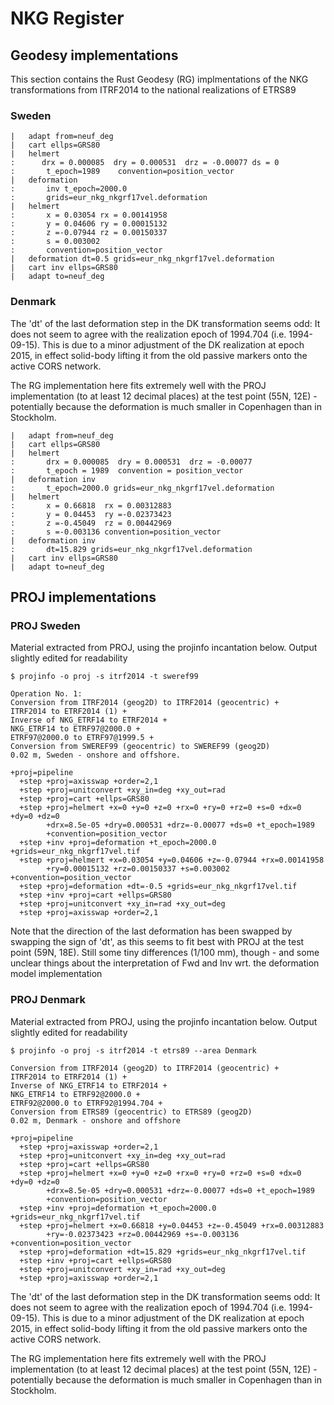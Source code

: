 # NKG Register

## Geodesy implementations

This section contains the Rust Geodesy (RG) implmentations of the NKG transformations from ITRF2014 to the national realizations of ETRS89


### Sweden

```geodesy:itrf2014-sweref99
|   adapt from=neuf_deg
|   cart ellps=GRS80
|   helmert
:      drx = 0.000085  dry = 0.000531  drz = -0.00077 ds = 0
:       t_epoch=1989    convention=position_vector
|   deformation
:       inv t_epoch=2000.0
:       grids=eur_nkg_nkgrf17vel.deformation
|   helmert
:       x = 0.03054 rx = 0.00141958
:       y = 0.04606 ry = 0.00015132
:       z =-0.07944 rz = 0.00150337
:       s = 0.003002
:       convention=position_vector
|   deformation dt=0.5 grids=eur_nkg_nkgrf17vel.deformation
|   cart inv ellps=GRS80
|   adapt to=neuf_deg
```

### Denmark

The 'dt' of the last deformation step in the DK transformation seems odd:
It does not seem to agree with the realization epoch of 1994.704 (i.e. 1994-09-15).
This is due to a minor adjustment of the DK realization at epoch 2015, in effect
solid-body lifting it from the old passive markers onto the active CORS network.

The RG implementation here fits extremely well with the PROJ implementation (to
at least 12 decimal places) at the test point (55N, 12E) - potentially because the
deformation is much smaller in Copenhagen than in Stockholm.

```geodesy:itrf2014-etrs89dk
|   adapt from=neuf_deg
|   cart ellps=GRS80
|   helmert
:       drx = 0.000085  dry = 0.000531  drz = -0.00077
:       t_epoch = 1989  convention = position_vector
|   deformation inv
:       t_epoch=2000.0 grids=eur_nkg_nkgrf17vel.deformation
|   helmert
:       x = 0.66818  rx = 0.00312883
:       y = 0.04453  ry =-0.02373423
:       z =-0.45049  rz = 0.00442969
:       s =-0.003136 convention=position_vector
|   deformation inv
:       dt=15.829 grids=eur_nkg_nkgrf17vel.deformation
|   cart inv ellps=GRS80
|   adapt to=neuf_deg
```

## PROJ implementations

### PROJ Sweden

Material extracted from PROJ, using the projinfo incantation
below. Output slightly edited for readability

```console
$ projinfo -o proj -s itrf2014 -t sweref99

Operation No. 1:
Conversion from ITRF2014 (geog2D) to ITRF2014 (geocentric) +
ITRF2014 to ETRF2014 (1) +
Inverse of NKG_ETRF14 to ETRF2014 +
NKG_ETRF14 to ETRF97@2000.0 +
ETRF97@2000.0 to ETRF97@1999.5 +
Conversion from SWEREF99 (geocentric) to SWEREF99 (geog2D)
0.02 m, Sweden - onshore and offshore.

+proj=pipeline
  +step +proj=axisswap +order=2,1
  +step +proj=unitconvert +xy_in=deg +xy_out=rad
  +step +proj=cart +ellps=GRS80
  +step +proj=helmert +x=0 +y=0 +z=0 +rx=0 +ry=0 +rz=0 +s=0 +dx=0 +dy=0 +dz=0
        +drx=8.5e-05 +dry=0.000531 +drz=-0.00077 +ds=0 +t_epoch=1989
        +convention=position_vector
  +step +inv +proj=deformation +t_epoch=2000.0 +grids=eur_nkg_nkgrf17vel.tif
  +step +proj=helmert +x=0.03054 +y=0.04606 +z=-0.07944 +rx=0.00141958
        +ry=0.00015132 +rz=0.00150337 +s=0.003002 +convention=position_vector
  +step +proj=deformation +dt=-0.5 +grids=eur_nkg_nkgrf17vel.tif
  +step +inv +proj=cart +ellps=GRS80
  +step +proj=unitconvert +xy_in=rad +xy_out=deg
  +step +proj=axisswap +order=2,1
```

Note that the direction of the last deformation has been swapped by swapping the
sign of 'dt', as this seems to fit best with PROJ at the test point (59N, 18E).
Still some tiny differences (1/100 mm), though - and some unclear things about the
interpretation of Fwd and Inv wrt. the deformation model implementation

### PROJ Denmark

Material extracted from PROJ, using the projinfo incantation
below. Output slightly edited for readability

```console
$ projinfo -o proj -s itrf2014 -t etrs89 --area Denmark

Conversion from ITRF2014 (geog2D) to ITRF2014 (geocentric) +
ITRF2014 to ETRF2014 (1) +
Inverse of NKG_ETRF14 to ETRF2014 +
NKG_ETRF14 to ETRF92@2000.0 +
ETRF92@2000.0 to ETRF92@1994.704 +
Conversion from ETRS89 (geocentric) to ETRS89 (geog2D)
0.02 m, Denmark - onshore and offshore

+proj=pipeline
  +step +proj=axisswap +order=2,1
  +step +proj=unitconvert +xy_in=deg +xy_out=rad
  +step +proj=cart +ellps=GRS80
  +step +proj=helmert +x=0 +y=0 +z=0 +rx=0 +ry=0 +rz=0 +s=0 +dx=0 +dy=0 +dz=0
        +drx=8.5e-05 +dry=0.000531 +drz=-0.00077 +ds=0 +t_epoch=1989
        +convention=position_vector
  +step +inv +proj=deformation +t_epoch=2000.0 +grids=eur_nkg_nkgrf17vel.tif
  +step +proj=helmert +x=0.66818 +y=0.04453 +z=-0.45049 +rx=0.00312883
        +ry=-0.02373423 +rz=0.00442969 +s=-0.003136 +convention=position_vector
  +step +proj=deformation +dt=15.829 +grids=eur_nkg_nkgrf17vel.tif
  +step +inv +proj=cart +ellps=GRS80
  +step +proj=unitconvert +xy_in=rad +xy_out=deg
  +step +proj=axisswap +order=2,1
```

The 'dt' of the last deformation step in the DK transformation seems odd:
It does not seem to agree with the realization epoch of 1994.704 (i.e. 1994-09-15).
This is due to a minor adjustment of the DK realization at epoch 2015, in effect
solid-body lifting it from the old passive markers onto the active CORS network.

The RG implementation here fits extremely well with the PROJ implementation (to
at least 12 decimal places) at the test point (55N, 12E) - potentially because the
deformation is much smaller in Copenhagen than in Stockholm.
